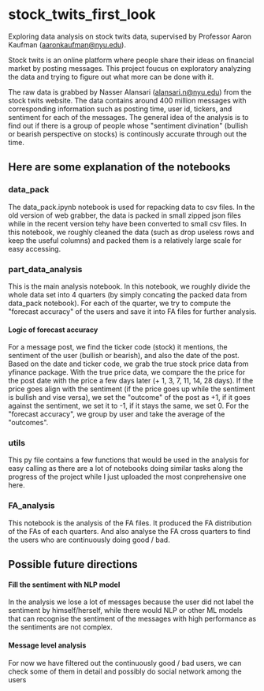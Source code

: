 # stock_twits_first_look
Exploring data analysis on stock twits data, supervised by Professor Aaron Kaufman (aaronkaufman@nyu.edu).

Stock twits is an online platform where people share their ideas on financial market by posting messages. This project foucus on exploratory analyzing the data and trying to figure out what more can be done with it. 

The raw data is grabbed by Nasser Alansari (alansari.n@nyu.edu) from the stock twits website. The data contains around 400 million messages with corresponding information such as posting time, user id, tickers, and sentiment for each of the messages. The general idea of the analysis is to find out if there is a group of people whose "sentiment divination" (bullish or bearish perspective on stocks) is continously accurate through out the time. 

## Here are some explanation of the notebooks
### data_pack
The data_pack.ipynb notebook is used for repacking data to csv files. In the old version of web grabber, the data is packed in small zipped json files while in the recent version tehy have been converted to small csv files. In this notebook, we roughly cleaned the data (such as drop useless rows and keep the useful columns) and packed them is a relatively large scale for easy accessing.

### part_data_analysis
This is the main analysis notebook. In this notebook, we roughly divide the whole data set into 4 quarters (by simply concating the packed data from data_pack notebook). For each of the quarter, we try to compute the "forecast accuracy" of the users and save it into FA files for further analysis.

#### Logic of forecast accuracy
For a message post, we find the ticker code (stock) it mentions, the sentiment of the user (bullish or bearish), and also the date of the post. Based on the date and ticker code, we grab the true stock price data from yfinance package. With the true price data, we compare the the price for the post date with the price a few days later (+ 1, 3, 7, 11, 14, 28 days). If the price goes align with the sentiment (if the price goes up while the sentiment is bullish and vise versa), we set the "outcome" of the post as +1, if it goes against the sentiment, we set it to -1, if it stays the same, we set 0. For the "forecast accuracy", we group by user and take the average of the "outcomes".
### utils
This py file contains a few functions that would be used in the analysis for easy calling as there are a lot of notebooks doing similar tasks along the progress of the project while I just uploaded the most conprehensive one here. 

### FA_analysis
This notebook is the analysis of the FA files. It produced the FA distribution of the FAs of each quarters. And also analyse the FA cross quarters to find the users who are continuously doing good / bad.

## Possible future directions
#### Fill the sentiment with NLP model
In the analysis we lose a lot of messages because the user did not label the sentiment by himself/herself, while there would NLP or other ML models that can recognise the sentiment of the messages with high performance as the sentiments are not complex.

#### Message level analysis
For now we have filtered out the continuously good / bad users, we can check some of them in detail and possibly do social network among the users
